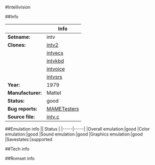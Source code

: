 #Intellivision

##Info

||Info|
|-----|-----|
|**Setname:**|intv
|**Clones:**|[intv2](intv2.md)
||[intvecs](intvecs.md)
||[intvkbd](intvkbd.md)
||[intvoice](intvoice.md)
||[intvsrs](intvsrs.md)
|**Year:**|1979
|**Manufacturer:**|Mattel
|**Status:**|good
|**Bug reports:**|[MAMETesters](http://mametesters.org/view_all_set.php?type=1&temporary=y&search=intv.c)
|**Source file:**|[intv.c](https://github.com/mamedev/mame/blob/master/src/mess/drivers/intv.c)

##Emulation info
|| Status |
|-----|-----|
|Overall emulation:|good
|Color emulation:|good
|Sound emulation:|good
|Graphics emulation:|good
|Savestates:|supported

##Tech info

##Romset info

<!--- START OF EDITED COMMENT DO NOT TOUCH TEXT ABOVE-->
